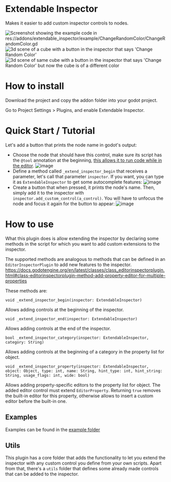 # Extendable Inspector

Makes it easier to add custom inspector controls to nodes.

![Screenshot showing the example code in res://addons/extendable_inspector/example/ChangeRandomColor/ChangeRandomColor.gd](https://user-images.githubusercontent.com/11432672/215778616-963d902e-acc8-493c-969d-3544926a4904.png)
![3d scene of a cube with a button in the inspector that says 'Change Random Color'](https://user-images.githubusercontent.com/11432672/215778698-f09496c1-a9ff-4a60-99d0-2ae5cee6ab71.png)
![3d scene of same cube with a button in the inspector that says 'Change Random Color' but now the cube is of a different color](https://user-images.githubusercontent.com/11432672/215778730-78761e6d-5232-425f-acf8-1f34c5e7e614.png)

# How to install

Download the project and copy the addon folder into your godot project.

Go to Project Settings > Plugins, and enable Extendable Inspector.

# Quick Start / Tutorial

Let's add a button that prints the node name in godot's output:
- Choose the node that should have this control, make sure its script has the `@tool` annotation at the beginning, [this allows it to run code while in the editor](https://docs.godotengine.org/en/stable/tutorials/plugins/running_code_in_the_editor.html).
![image](https://github.com/ProFiLeR4100/ExtendableInspectorForCS/assets/11432672/7c84f2c1-e64f-40ee-a3f0-ef6f858eb78f)
- Define a method called `_extend_inspector_begin` that receives a parameter, let's call that parameter `inspector`. If you want, you can type it as `ExtendableInspector` to get some autocomplete features:
![image](https://github.com/ProFiLeR4100/ExtendableInspectorForCS/assets/11432672/65f90976-adeb-4607-9d58-46fa214c2f0f)
- Create a button that when pressed, it prints the node's name. Then, simply add it to the inspector with `inspector.add_custom_control(a_control)`. You will have to unfocus the node and focus it again for the button to appear:
![image](https://github.com/ProFiLeR4100/ExtendableInspectorForCS/assets/11432672/2d4e62ef-7dcf-4cc5-b74c-c26bde55c70a)

# How to use

What this plugin does is allow extending the inspector by declaring some methods in the script for which you want to add custom extensions to the inspector.

The supported methods are analogous to methods that can be defined in an `EditorInspectorPlugin` to add new features to the inspector.
https://docs.godotengine.org/en/latest/classes/class_editorinspectorplugin.html#class-editorinspectorplugin-method-add-property-editor-for-multiple-properties

These methods are:
```godot
void _extend_inspector_begin(inspector: ExtendableInspector)
```
Allows adding controls at the beginning of the inspector.

```godot
void _extend_inspector_end(inspector: ExtendableInspector)
```

Allows adding controls at the end of the inspector.

```godot
bool _extend_inspector_category(inspector: ExtendableInspector, category: String)
```

Allows adding controls at the beginning of a category in the property list for object.

```godot
void _extend_inspector_property(inspector: ExtendableInspector, object: Object, type: int, name: String, hint_type: int, hint_string: String, usage_flags: int, wide: bool)
```

Allows adding property-specific editors to the property list for object. The added editor control must extend `EditorProperty`. Returning `true` removes the built-in editor for this property, otherwise allows to insert a custom editor before the built-in one.

## Examples

Examples can be found in the [example folder](https://github.com/ProFiLeR4100/ExtendableInspectorForCS/tree/godot-4/addons/extendable_inspector/example)

## Utils

This plugin has a core folder that adds the functionality to let you extend the inspector with any custom control you define from your own scripts.
Apart from that, there's a `utils` folder that defines some already made controls that can be added to the inspector.
